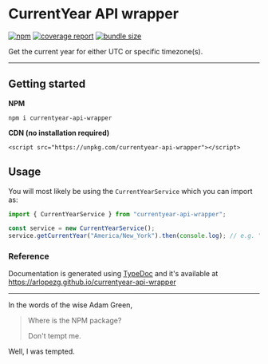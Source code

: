 # CurrentYear API wrapper

[![npm](https://img.shields.io/npm/v/currentyear-api-wrapper)](https://www.npmjs.com/package/currentyear-api-wrapper)
[![coverage report](https://coveralls.io/repos/github/arlopezg/currentyear-api-wrapper/badge.svg?branch=master)](https://coveralls.io/github/arlopezg/currentyear-api-wrapper?branch=master)
[![bundle size](https://img.shields.io/bundlephobia/minzip/currentyear-api-wrapper)](https://bundlephobia.com/package/currentyear-api-wrapper)

Get the current year for either UTC or specific timezone(s).

---

## Getting started

**NPM**

`npm i currentyear-api-wrapper`

**CDN (no installation required)**

`<script src="https://unpkg.com/currentyear-api-wrapper"></script>`

## Usage

You will most likely be using the `CurrentYearService` which you can import as:

```javascript
import { CurrentYearService } from "currentyear-api-wrapper";

const service = new CurrentYearService();
service.getCurrentYear("America/New_York").then(console.log); // e.g. "2022"
```

### Reference

Documentation is generated using [TypeDoc](https://typedoc.org/) and it's available at https://arlopezg.github.io/currentyear-api-wrapper

---

In the words of the wise Adam Green,

> Where is the NPM package?
>
> Don't tempt me.

Well, I was tempted.
